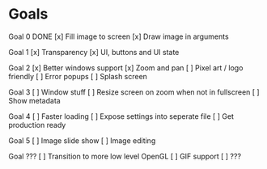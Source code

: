 # Goals

Goal 0 DONE
[x] Fill image to screen
[x] Draw image in arguments

Goal 1
[x] Transparency
[x] UI, buttons and UI state

Goal 2
[x] Better windows support
[x] Zoom and pan
[ ] Pixel art / logo friendly
[ ] Error popups
[ ] Splash screen

Goal 3
[ ] Window stuff
    [ ] Resize screen on zoom when not in fullscreen
[ ] Show metadata

Goal 4
[ ] Faster loading
[ ] Expose settings into seperate file
[ ] Get production ready

Goal 5
[ ] Image slide show
[ ] Image editing

Goal ???
[ ] Transition to more low level OpenGL
[ ] GIF support
[ ] ???
